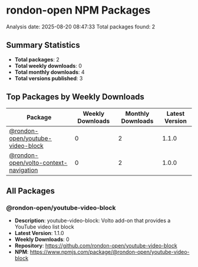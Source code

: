 # rondon-open NPM Packages

Analysis date: 2025-08-20 08:47:33
Total packages found: 2

## Summary Statistics

- **Total packages**: 2
- **Total weekly downloads**: 0
- **Total monthly downloads**: 4
- **Total versions published**: 3

## Top Packages by Weekly Downloads

| Package | Weekly Downloads | Monthly Downloads | Latest Version |
|---------|------------------|-------------------|----------------|
| [@rondon-open/youtube-video-block](https://www.npmjs.com/package/@rondon-open/youtube-video-block) | 0 | 2 | 1.1.0 |
| [@rondon-open/volto-context-navigation](https://www.npmjs.com/package/@rondon-open/volto-context-navigation) | 0 | 2 | 1.0.0 |

## All Packages

### @rondon-open/youtube-video-block

- **Description**: youtube-video-block: Volto add-on that provides a YouTube video list block
- **Latest Version**: 1.1.0
- **Weekly Downloads**: 0
- **Repository**: https://github.com/rondon-open/youtube-video-block
- **NPM**: https://www.npmjs.com/package/@rondon-open/youtube-video-block

